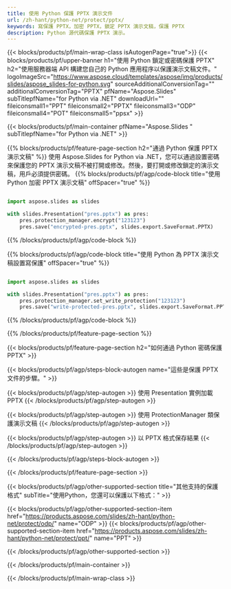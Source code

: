 ```yaml
---
title: 使用 Python 保護 PPTX 演示文件
url: /zh-hant/python-net/protect/pptx/
keywords: 寫保護 PPTX，加密 PPTX，鎖定 PPTX 演示文稿，保護 PPTX
description: Python 源代碼保護 PPTX 演示。
---
```


{{< blocks/products/pf/main-wrap-class isAutogenPage="true">}}
{{< blocks/products/pf/upper-banner h1="使用 Python 鎖定或密碼保護 PPTX" h2="使用服務器端 API 構建您自己的 Python 應用程序以保護演示文稿文件。" logoImageSrc="https://www.aspose.cloud/templates/aspose/img/products/slides/aspose_slides-for-python.svg" sourceAdditionalConversionTag="" additionalConversionTag="PPTX" pfName="Aspose.Slides" subTitlepfName="for Python via .NET" downloadUrl="" fileiconsmall1="PPT" fileiconsmall2="PPTX" fileiconsmall3="ODP" fileiconsmall4="POT" fileiconsmall5="ppsx" >}}

{{< blocks/products/pf/main-container pfName="Aspose.Slides " subTitlepfName="for Python via .NET" >}}

{{% blocks/products/pf/feature-page-section  h2="通過 Python 保護 PPTX 演示文稿" %}}
使用 Aspose.Slides for Python via .NET，您可以通過設置密碼來保護您的 PPTX 演示文稿不被打開或修改。然後，要打開或修改鎖定的演示文稿，用戶必須提供密碼。
{{% blocks/products/pf/agp/code-block title="使用 Python 加密 PPTX 演示文稿" offSpacer="true" %}}

```py

import aspose.slides as slides

with slides.Presentation("pres.pptx") as pres:
    pres.protection_manager.encrypt("123123")
    pres.save("encrypted-pres.pptx", slides.export.SaveFormat.PPTX)
```

{{% /blocks/products/pf/agp/code-block %}}

{{% blocks/products/pf/agp/code-block title="使用 Python 為 PPTX 演示文稿設置寫保護" offSpacer="true" %}}

```py

import aspose.slides as slides

with slides.Presentation("pres.pptx") as pres:
    pres.protection_manager.set_write_protection("123123")
    pres.save("write-protected-pres.pptx", slides.export.SaveFormat.PPTX)
```

{{% /blocks/products/pf/agp/code-block %}}

{{% /blocks/products/pf/feature-page-section %}}

{{< blocks/products/pf/feature-page-section  h2="如何通過 Python 密碼保護 PPTX" >}}

{{< blocks/products/pf/agp/steps-block-autogen name="這些是保護 PPTX 文件的步驟。" >}}

{{< blocks/products/pf/agp/step-autogen >}}
使用 Presentation 實例加載 PPTX
{{< /blocks/products/pf/agp/step-autogen >}}

{{< blocks/products/pf/agp/step-autogen >}}
使用 ProtectionManager 類保護演示文稿
{{< /blocks/products/pf/agp/step-autogen >}}

{{< blocks/products/pf/agp/step-autogen >}}
以 PPTX 格式保存結果
{{< /blocks/products/pf/agp/step-autogen >}}

{{< /blocks/products/pf/agp/steps-block-autogen >}}

{{< /blocks/products/pf/feature-page-section >}}

{{< blocks/products/pf/agp/other-supported-section title="其他支持的保護格式" subTitle="使用Python，您還可以保護以下格式：" >}}

{{< blocks/products/pf/agp/other-supported-section-item href="https://products.aspose.com/slides/zh-hant/python-net/protect/odp/" name="ODP" >}}
{{< blocks/products/pf/agp/other-supported-section-item href="https://products.aspose.com/slides/zh-hant/python-net/protect/ppt/" name="PPT" >}}


{{< /blocks/products/pf/agp/other-supported-section >}}

{{< /blocks/products/pf/main-container >}}
    
{{< /blocks/products/pf/main-wrap-class >}}